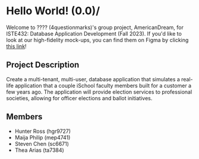 # Hello World! (0.0)/
Welcome to ???? (4questionmarks)'s group project, AmericanDream, for ISTE432: Database Application Development (Fall 2023). 
If you'd like to look at our high-fidelity mock-ups, you can find them on Figma by clicking [this link](https://www.figma.com/file/9M9dfpja6hOeZbdH0GygL3/Database-Project-Wireframe?type=design&node-id=0%3A1&mode=design&t=cfn7dcSK6sF5siwu-1)!

## Project Description
Create a multi-tenant, multi-user, database application that simulates a real-life application that a couple iSchool faculty members built for a customer a few years ago. The application will provide election services to professional societies, allowing for officer elections and ballot initiatives. 

## Members
- Hunter Ross (hgr9727)
- Maija Philip (mep4741)
- Steven Chen (sc6671)
- Thea Arias (ta7384)
